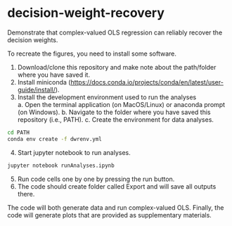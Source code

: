# decision-weight-recovery
Demonstrate that complex-valued OLS regression can reliably recover the decision weights.

To recreate the figures, you need to install some software.  
1. Download/clone this repository and make note about the path/folder where you have saved it.  
2. Install miniconda (https://docs.conda.io/projects/conda/en/latest/user-guide/install/).  
3. Install the development environment used to run the analyses  
    a. Open the terminal application (on MacOS/Linux) or anaconda prompt (on Windows).
    b. Navigate to the folder where you have saved this repository (i.e., PATH).
    c. Create the environment for data analyses.
```sh
cd PATH
conda env create -f dwrenv.yml
```
4. Start jupyter notebook to run analyses.
```sh
jupyter notebook runAnalyses.ipynb
``` 
5. Run code cells one by one by pressing the run button.
6. The code should create folder called Export and will save all outputs there.

The code will both generate data and run complex-valued OLS.
Finally, the code will generate plots that are provided as supplementary materials.
